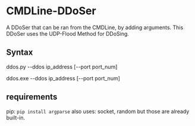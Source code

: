 # CMDLine-DDoSer
A DDoSer that can be ran from the CMDLine, by adding arguments. This DDoSer uses the UDP-Flood Method for DDoSing.

## Syntax
ddos.py --ddos ip_address \[--port port_num]

ddos.exe --ddos ip_address \[--port port_num]

## requirements
pip: `pip install argparse`
also uses: socket, random
but those are already built-in.
